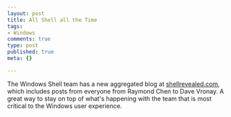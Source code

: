 ```yaml
--- 
layout: post
title: All Shell all the Time
tags: 
- Windows
comments: true
type: post
published: true
meta: {}

---
```

The Windows Shell team has a new aggregated blog at <a href="http://shellrevealed.com/">shellrevealed.com</a>, which includes posts from everyone from Raymond Chen to Dave Vronay. A great way to stay on top of what's happening with the team that is most critical to the Windows user experience.
